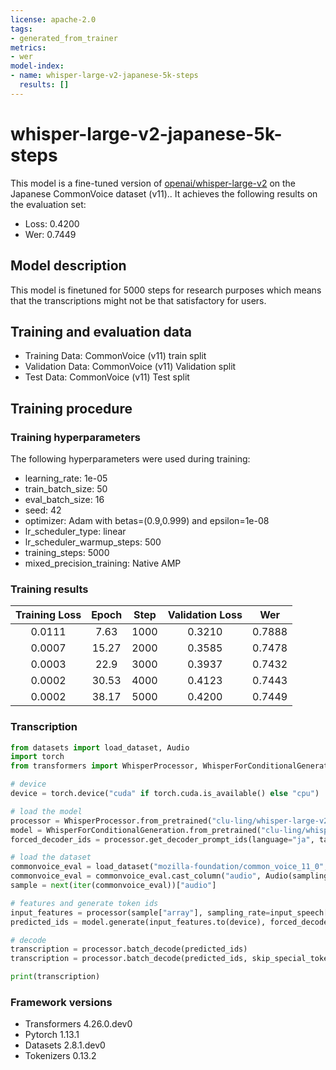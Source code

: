 ```yaml
---
license: apache-2.0
tags:
- generated_from_trainer
metrics:
- wer
model-index:
- name: whisper-large-v2-japanese-5k-steps
  results: []
---
```


<!-- This model card has been generated automatically according to the information the Trainer had access to. You
should probably proofread and complete it, then remove this comment. -->

# whisper-large-v2-japanese-5k-steps

This model is a fine-tuned version of [openai/whisper-large-v2](https://huggingface.co/openai/whisper-large-v2) on the Japanese CommonVoice dataset (v11)..
It achieves the following results on the evaluation set:
- Loss: 0.4200
- Wer: 0.7449

## Model description

This model is finetuned for 5000 steps for research purposes which means that the transcriptions might not be that satisfactory for users.

## Training and evaluation data

- Training Data: CommonVoice (v11) train split
- Validation Data: CommonVoice (v11) Validation split
- Test Data: CommonVoice (v11) Test split

## Training procedure

### Training hyperparameters

The following hyperparameters were used during training:
- learning_rate: 1e-05
- train_batch_size: 50
- eval_batch_size: 16
- seed: 42
- optimizer: Adam with betas=(0.9,0.999) and epsilon=1e-08
- lr_scheduler_type: linear
- lr_scheduler_warmup_steps: 500
- training_steps: 5000
- mixed_precision_training: Native AMP

### Training results

| Training Loss | Epoch | Step | Validation Loss | Wer    |
|:-------------:|:-----:|:----:|:---------------:|:------:|
| 0.0111        | 7.63  | 1000 | 0.3210          | 0.7888 |
| 0.0007        | 15.27 | 2000 | 0.3585          | 0.7478 |
| 0.0003        | 22.9  | 3000 | 0.3937          | 0.7432 |
| 0.0002        | 30.53 | 4000 | 0.4123          | 0.7443 |
| 0.0002        | 38.17 | 5000 | 0.4200          | 0.7449 |

### Transcription

```python
from datasets import load_dataset, Audio
import torch
from transformers import WhisperProcessor, WhisperForConditionalGeneration

# device
device = torch.device("cuda" if torch.cuda.is_available() else "cpu")

# load the model
processor = WhisperProcessor.from_pretrained("clu-ling/whisper-large-v2-arabic-5k-steps")
model = WhisperForConditionalGeneration.from_pretrained("clu-ling/whisper-large-v2-arabic-5k-steps").to(device)
forced_decoder_ids = processor.get_decoder_prompt_ids(language="ja", task="transcribe")

# load the dataset
commonvoice_eval = load_dataset("mozilla-foundation/common_voice_11_0", "ja", split="validation", streaming=True)
commonvoice_eval = commonvoice_eval.cast_column("audio", Audio(sampling_rate=16000))
sample = next(iter(commonvoice_eval))["audio"]

# features and generate token ids
input_features = processor(sample["array"], sampling_rate=input_speech["sampling_rate"], return_tensors="pt").input_features
predicted_ids = model.generate(input_features.to(device), forced_decoder_ids=forced_decoder_ids)

# decode
transcription = processor.batch_decode(predicted_ids)
transcription = processor.batch_decode(predicted_ids, skip_special_tokens=True)

print(transcription)

```

### Framework versions

- Transformers 4.26.0.dev0
- Pytorch 1.13.1
- Datasets 2.8.1.dev0
- Tokenizers 0.13.2
